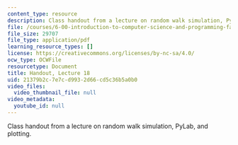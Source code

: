 ```yaml
---
content_type: resource
description: Class handout from a lecture on random walk simulation, PyLab, and plotting.
file: /courses/6-00-introduction-to-computer-science-and-programming-fall-2008/21379b2c7e7cd9932d66cd5c36b5a0b0_lec18.pdf
file_size: 29707
file_type: application/pdf
learning_resource_types: []
license: https://creativecommons.org/licenses/by-nc-sa/4.0/
ocw_type: OCWFile
resourcetype: Document
title: Handout, Lecture 18
uid: 21379b2c-7e7c-d993-2d66-cd5c36b5a0b0
video_files:
  video_thumbnail_file: null
video_metadata:
  youtube_id: null
---
```

Class handout from a lecture on random walk simulation, PyLab, and plotting.